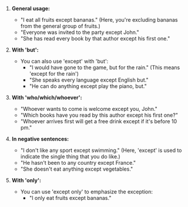 1. **General usage:**
   - "I eat all fruits except bananas." (Here, you're excluding bananas from the general group of fruits.)
   - "Everyone was invited to the party except John."
   - "She has read every book by that author except his first one."

2. **With 'but':**
   - You can also use 'except' with 'but':
     - "I would have gone to the game, but for the rain." (This means 'except for the rain')
     - "She speaks every language except English but."
     - "He can do anything except play the piano, but."

3. **With 'who/which/whoever':**
   - "Whoever wants to come is welcome except you, John."
   - "Which books have you read by this author except his first one?"
   - "Whoever arrives first will get a free drink except if it's before 10 pm."

4. **In negative sentences:**
   - "I don't like any sport except swimming." (Here, 'except' is used to indicate the single thing that you do like.)
   - "He hasn't been to any country except France."
   - "She doesn't eat anything except vegetables."

5. **With 'only':**
   - You can use 'except only' to emphasize the exception:
     - "I only eat fruits except bananas."